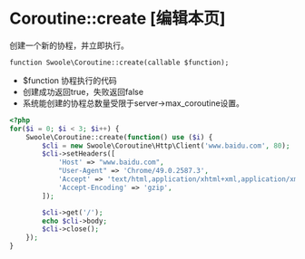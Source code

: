 # Coroutine::create [编辑本页]
创建一个新的协程，并立即执行。

~~~
function Swoole\Coroutine::create(callable $function);
~~~
* $function 协程执行的代码
* 创建成功返回true，失败返回false
* 系统能创建的协程总数量受限于server->max_coroutine设置。

~~~php
<?php
for($i = 0; $i < 3; $i++) {
    Swoole\Coroutine::create(function() use ($i) {
        $cli = new Swoole\Coroutine\Http\Client('www.baidu.com', 80);
        $cli->setHeaders([
            'Host' => "www.baidu.com",
            "User-Agent" => 'Chrome/49.0.2587.3',
            'Accept' => 'text/html,application/xhtml+xml,application/xml',
            'Accept-Encoding' => 'gzip',
        ]);

        $cli->get('/');
        echo $cli->body;
        $cli->close();
    });
}
~~~